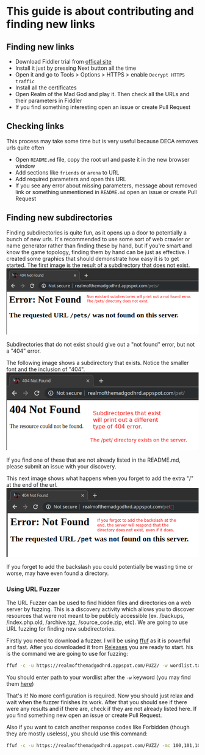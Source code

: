 # This guide is about contributing and finding new links

## Finding new links
-  Download Fiddler trial from [offical site](https://www.telerik.com/download)
-  Install it just by pressing Next button all the time
-  Open it and go to Tools > Options > HTTPS > enable `Decrypt HTTPS traffic`
-  Install all the certificates
-  Open Realm of the Mad God and play it. Then check all the URLs and their parameters in Fiddler
-  If you find something interesting open an issue or create Pull Request

## Checking links
This process may take some time but is very useful because DECA removes urls quite often
-  Open `README.md` file, copy the root url and paste it in the new browser window
-  Add sections like `friends` or `arena` to URL
-  Add required parameters and open this URL
-  If you see any error about missing parameters, message about removed link or something unmentioned in `README.md` open an issue or create Pull Request

## Finding new subdirectories
Finding subdirectories is quite fun, as it opens up a door to potentially a bunch of new urls. It's recommended to use some sort of web crawler or name generator rather than finding these by hand, but if you're smart and know the game topology, finding them by hand can be just as effective.
I created some graphics that should demonstrate how easy it is to get started.
The first image is the result of a subdirectory that does not exist.
![Screenshot](/pics/false.png)

Subdirectories that do not exist should give out a "not found" error, but not a "404" error.

The following image shows a subdirectory that exists. Notice the smaller font and the inclusion of "404".
![Screenshot](/pics/true.png)

If you find one of these that are not already listed in the README.md, please submit an issue with your discovery.

This next image shows what happens when you forget to add the extra "/" at the end of the url.
![Screenshot](/pics/badinput.png)

If you forget to add the backslash you could potentially be wasting time or worse, may have even found a directory.

### Using URL Fuzzer
The URL Fuzzer can be used to find hidden files and directories on a web server by fuzzing.
This is a discovery activity which allows you to discover resources that were not meant to be publicly accessible (ex. /backups, /index.php.old, /archive.tgz, /source_code.zip, etc). We are going to use URL fuzzing for finding new subdirectories.

Firstly you need to download a fuzzer. I will be using [ffuf](https://github.com/ffuf/ffuf) as it is powerful and fast. After you downloaded it from [Releases](https://github.com/ffuf/ffuf/releases) you are ready to start. his is the command we are going to use for fuzzing:
```sh
ffuf -c -u https://realmofthemadgodhrd.appspot.com/FUZZ/ -w wordlist.txt
```
You should enter path to your wordlist after the `-w` keyword (you may find them [here](https://github.com/search?q=wordlist+fuzzing))

That's it! No more configuration is required. Now you should just relax and wait when the fuzzer finishes its work. After that you should see if there were any results and if there are, check if they are not already listed here. If you find something new open an issue or create Pull Request.

Also if you want to catch another response codes like Forbidden (though they are mostly useless), you should use this command:
```sh
ffuf -c -u https://realmofthemadgodhrd.appspot.com/FUZZ/ -mc 100,101,102,200,201,202,203,204,205,206,207,208,226,300,301,302,302,303,304,305,306,307,308,400,401,402,403,405,406,407,408,409,410,411,412,413,414,415,416,417,418,419,421,422,423,424,426,428,429,431,449,451,452,499,500,501,502,503,504,505,506,507,508,509,510,511,520,521,522,523,524,525,526 -w wordlist.txt
```
